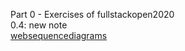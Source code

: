 Part 0 - Exercises of fullstackopen2020 <br />
  0.4: new note <br />
    [websequencediagrams](https://www.websequencediagrams.com/#) <br />
